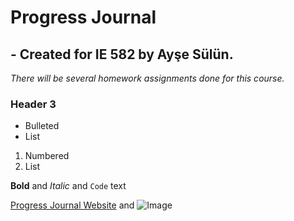 # **Progress Journal**
## - Created for IE 582 by Ayşe Sülün.

_There will be several homework assignments done for this course._
### Header 3

- Bulleted
- List

1. Numbered
2. List

**Bold** and _Italic_ and `Code` text

[Progress Journal Website](https://bu-ie-582.github.io/fall21-nulusayse/) and ![Image](src)


